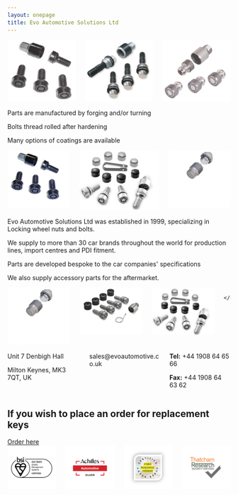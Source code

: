 ```yaml
---
layout: onepage
title: Evo Automotive Solutions Ltd
---
```


<section class="section has-text-centered">
  <div class="container is-max-desktop has-text-centered">
    <div class="columns is-mobile is-multiline">
      <div class="column is-half-mobile is-one-third-tablet">
        <img class="image is-fullwidth" src="assets/nuts1.jpg" alt="Photo of wheel bolt">
      </div>
      <div class="column is-half-mobile is-one-third-tablet">
        <img class="image is-fullwidth" src="assets/nuts2.jpg" alt="Photo of wheel bolt">
      </div>
      <div class="column is-full-mobile is-one-third-tablet">
        <img class="image is-fullwidth" src="assets/nuts3.jpg" alt="Photo of wheel bolt">
      </div>
    </div>
  </div>
</section>

<section class="section is-medium has-text-centered is-size-5">
    <a name="products"></a>
    <p>Parts are manufactured by forging and/or turning</p>
    <p>Bolts thread rolled after hardening</p>
    <p>Many options of coatings are available</p>
</section>

<section class="section has-text-centered">
  <div class="container is-max-desktop has-text-centered">
    <div class="columns is-mobile is-multiline">
      <div class="column is-half-mobile is-one-third-tablet">
        <img class="image is-fullwidth" src="assets/nuts4.jpg" alt="Photo of wheel bolt">
      </div>
      <div class="column is-half-mobile is-one-third-tablet">
        <img class="image is-fullwidth" src="assets/nuts5.jpg" alt="Photo of wheel bolt">
      </div>
      <div class="column is-full-mobile is-one-third-tablet">
        <img class="image is-fullwidth" src="assets/nuts6.jpg" alt="Photo of wheel bolt">
      </div>
    </div>
  </div>
</section>

<section class="section is-medium has-text-centered is-size-5">
    <a name="aboutus"></a>
    <p>Evo Automotive Solutions Ltd was established in 1999, specializing in Locking wheel nuts and bolts.</p>
    <p>We supply to more than 30 car brands throughout the world for production lines, import centres and PDI fitment.</p>
    <p>Parts are developed bespoke to the car companies' specifications</p>
    <p>We also supply accessory parts for the aftermarket.</p>
</section>

<section class="section has-text-centered">
  <div class="container is-max-desktop has-text-centered">
    <div class="columns is-mobile is-multiline">
      <div class="column is-half-mobile is-one-third-tablet">
        <img class="image is-fullwidth" src="assets/nuts6.jpg" alt="Photo of wheel bolt">
      </div>
      <div class="column is-half-mobile is-one-third-tablet">
        <img class="image is-fullwidth" src="assets/nuts7.jpg" alt="Photo of wheel bolt">
      </div>
      <div class="column is-full-mobile is-one-third-tablet">
        <img class="image is-fullwidth" src="assets/nuts8.jpg" alt="Photo of wheel bolt">
      </div>

    </div>
  </div>
</section>

<section class="section is-medium">
    <a name="contactus"></a>
    <div class="container mb-5">
        <div class="columns is-multiline">
        <div class="column is-4 mb-5 has-text-centered">
            <span class="bulma-fa-mixin"><i class="fa-solid fa-2x fa-location-dot"></i></span>
            <p class="mb-1">Unit 7 Denbigh Hall</p>
            <p class="mb-0">Milton Keynes, MK3 7QT, UK</p>
        </div>
        <div class="column is-4 mb-5 has-text-centered">
            <span class="bulma-fa-mixin"><i class="fa-solid fa-2x fa-envelope"></i></span>
            <p class="mb-0">sales@evoautomotive.co.uk</p>
        </div>
        <div class="column is-4 has-text-centered">
            <span class="bulma-fa-mixin"><i class="fa-solid fa-2x fa-phone"></i></span>
            <p class="mb-1"><strong>Tel:</strong> +44 1908 64 65 66</p>
            <p class="mb-0"><strong>Fax:</strong> +44 1908 64 63 62</p>
        </div>
        </div>
    </div>
</section>


<section class="section is-medium has-background-light">
    <div class="container">
        <div class="is-vcentered columns is-multiline">
            <div class="column is-12 is-8-desktop mx-auto has-text-centered">
                <h2 class="mt-6 mb-4 title is-size-2 is-spaced">If you wish to place an order for replacement keys</h2>
                <a class="button is-black" href="https://www.evoautomotive.com">Order here</a>
            </div>
        </div>
    </div>
</section>

<section class="section-ter  py-10">
    <div class="container">
        <div class="columns">
            <div class="column p-4">
                <div class="has-background-white py-12" style="border-radius: 6px;">
                <a href="https://www.bsigroup.com/en-US/iso-9001-quality-management/" title="Read more about ISO 9001 quality management on the BSI site" target="_blank"><img class="is-block mx-auto" src="assets/logo-bsi.png" alt="BSI ISO 9001 certified logo"></a>
                </div>
            </div>
            <div class="column p-4">
                <div class="has-background-white py-12" style="border-radius: 6px;">
                <a href="https://www.achilles.com/" title="Visit Achilles auditing website" target="_blank"><img class="is-block mx-auto" src="assets/logo-achilles.png" alt="Achilles Automotive silver logo"></a>
                </div>
            </div>
            <div class="column p-4">
                <div class="has-background-white py-12" style="border-radius: 6px;">
                <a href="https://programs.cyberreadinessinstitute.org/courses/cyber-readiness-program" title="Visit Cyber Readiness Institute website" target="_blank"><img class="is-block mx-auto" src="assets/logo-cyber.png" alt="Cyber Readiness Program logo"></a>
                </div>
            </div>
            <div class="column p-4">
                <div class="has-background-white py-12" style="border-radius: 6px;">
                <a href="https://www.thatcham.org/" title="Open Thatcham Research website" target="_blank"><img class="is-block mx-auto" src="assets/logo-thatcham.png" alt="Thatcham Research logo"></a>
                </div>
            </div>
        </div>
    </div>
</section>
